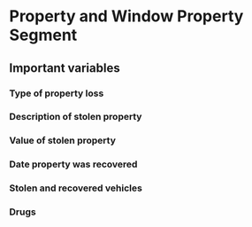 # Property and Window Property Segment






## Important variables

### Type of property loss

### Description of stolen property

### Value of stolen property

### Date property was recovered

### Stolen and recovered vehicles

### Drugs
